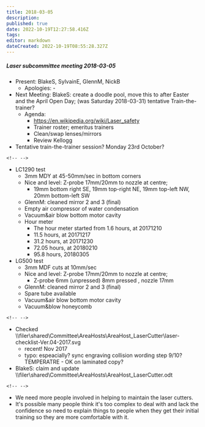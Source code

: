 ```yaml
---
title: 2018-03-05
description: 
published: true
date: 2022-10-19T12:27:58.416Z
tags: 
editor: markdown
dateCreated: 2022-10-19T08:55:28.327Z
---
```


##### Laser subcommittee meeting 2018-03-05

-   Present: BlakeS, SylvainE, GlennM, NickB
    -   Apologies: -
-   Next Meeting: BlakeS: create a doodle pool, move this to after Easter and the April Open Day; (was Saturday 2018-03-31) tentative Train-the-trainer?
    -   Agenda:
        -   <https://en.wikipedia.org/wiki/Laser_safety>
        -   Trainer roster; emeritus trainers
        -   Clean/swap lenses/mirrors
        -   Review Kellogg
-   Tentative train-the-trainer session? Monday 23rd October?

```{=html}
<!-- -->
```
-   LC1290 test
    -   3mm MDY at 45-50mm/sec in bottom corners
    -   Nice and level: Z-probe 17mm/20mm to nozzle at centre;
        -   19mm bottom right SE, 19mm top-right NE, 19mm top-left NW, 20mm bottom-left SW
    -   GlennM: cleaned mirror 2 and 3 (final)
    -   Empty air compressor of water condensation
    -   Vacuum&air blow bottom motor cavity
    -   Hour meter
        -   The hour meter started from 1.6 hours, at 20171210
        -   11.5 hours, at 20171217
        -   31.2 hours, at 20171230
        -   72.05 hours, at 20180210
        -   95.8 hours, 20180305
-   LG500 test
    -   3mm MDF cuts at 10mm/sec
    -   Nice and level: Z-probe 17mm/20mm to nozzle at centre;
        -   Z-probe 6mm (unpressed) 8mm pressed , nozzle 17mm
    -   GlennM: cleaned mirror 2 and 3 (final)
    -   Spare tube available
    -   Vacuum&air blow bottom motor cavity
    -   Vacuum&blow honeycomb

```{=html}
<!-- -->
```
-   Checked \\\filer\shared\Committee\AreaHosts\AreaHost_LaserCutter\laser-checklist-Ver.04-2017.svg
    -   recent! Nov 2017
    -   typo: espeacially? sync engraving collision wording step 9/10? TEMPERATRE - OK on laminated copy?
-   BlakeS: claim and update \\\filer\shared\Committee\AreaHosts\AreaHost_LaserCutter.odt

```{=html}
<!-- -->
```
-   We need more people involved in helping to maintain the laser cutters.
-   It's possible many people think it's too complex to deal with and lack the confidence so need to explain things to people when they get their initial training so they are more comfortable with it.
